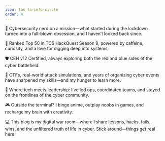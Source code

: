 ```yaml
---
icon: fas fa-info-circle
order: 4
---
```


🔐 Cybersecurity nerd on a mission—what started during the lockdown turned into a full-blown obsession, and I haven’t looked back since.

🎯 Ranked Top 50 in TCS HackQuest Season 9, powered by caffeine, curiosity, and a love for digging deep into systems.

🛡️ CEH v12 Certified, always exploring both the red and blue sides of the cyber battlefield.

👾 CTFs, real-world attack simulations, and years of organizing cyber events have sharpened my skills—and my hunger to learn more.

🧠 Where tech meets leadership: I’ve led ops, coordinated teams, and stayed on the frontlines of the cyber community.

🎮 Outside the terminal? I binge anime, outplay noobs in games, and recharge my brain with creativity.


💻 This blog is my digital war room—where I share lessons, hacks, fails, wins, and the unfiltered truth of life in cyber.
Stick around—things get real here.
